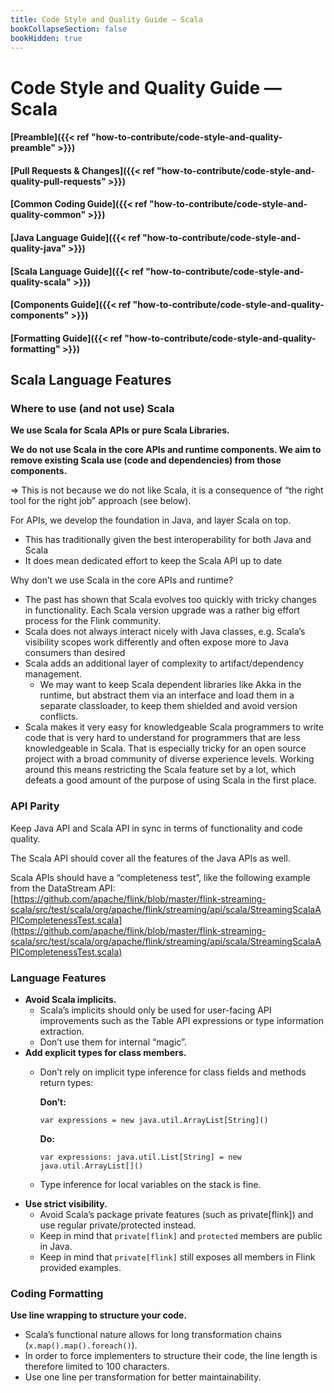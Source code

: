 ```yaml
---
title: Code Style and Quality Guide — Scala
bookCollapseSection: false
bookHidden: true
---
```


# Code Style and Quality Guide — Scala

#### [Preamble]({{< ref "how-to-contribute/code-style-and-quality-preamble" >}})
#### [Pull Requests & Changes]({{< ref "how-to-contribute/code-style-and-quality-pull-requests" >}})
#### [Common Coding Guide]({{< ref "how-to-contribute/code-style-and-quality-common" >}})
#### [Java Language Guide]({{< ref "how-to-contribute/code-style-and-quality-java" >}})
#### [Scala Language Guide]({{< ref "how-to-contribute/code-style-and-quality-scala" >}})
#### [Components Guide]({{< ref "how-to-contribute/code-style-and-quality-components" >}})
#### [Formatting Guide]({{< ref "how-to-contribute/code-style-and-quality-formatting" >}})

## Scala Language Features

### Where to use (and not use) Scala

**We use Scala for Scala APIs or pure Scala Libraries.**

**We do not use Scala in the core APIs and runtime components. We aim to remove existing Scala use (code and dependencies) from those components.**

⇒ This is not because we do not like Scala, it is a consequence of “the right tool for the right job” approach (see below).

For APIs, we develop the foundation in Java, and layer Scala on top.

* This has traditionally given the best interoperability for both Java and Scala
* It does mean dedicated effort to keep the Scala API up to date

Why don’t we use Scala in the core APIs and runtime?

* The past has shown that Scala evolves too quickly with tricky changes in functionality. Each Scala version upgrade was a rather big effort process for the Flink community.
* Scala does not always interact nicely with Java classes, e.g. Scala’s visibility scopes work differently and often expose more to Java consumers than desired
* Scala adds an additional layer of complexity to artifact/dependency management.
    * We may want to keep Scala dependent libraries like Akka in the runtime, but abstract them via an interface and load them in a separate classloader, to keep them shielded and avoid version conflicts.
* Scala makes it very easy for knowledgeable Scala programmers to write code that is very hard to understand for programmers that are less knowledgeable in Scala. That is especially tricky for an open source project with a broad community of diverse experience levels. Working around this means restricting the Scala feature set by a lot, which defeats a good amount of the purpose of using Scala in the first place.


### API Parity

Keep Java API and Scala API in sync in terms of functionality and code quality.

The Scala API should cover all the features of the Java APIs as well.

Scala APIs should have a “completeness test”, like the following example from the DataStream API: [https://github.com/apache/flink/blob/master/flink-streaming-scala/src/test/scala/org/apache/flink/streaming/api/scala/StreamingScalaAPICompletenessTest.scala](https://github.com/apache/flink/blob/master/flink-streaming-scala/src/test/scala/org/apache/flink/streaming/api/scala/StreamingScalaAPICompletenessTest.scala)


### Language Features

* **Avoid Scala implicits.**
    * Scala’s implicits should only be used for user-facing API improvements such as the Table API expressions or type information extraction.
    * Don’t use them for internal “magic”.
* **Add explicit types for class members.**
    * Don’t rely on implicit type inference for class fields and methods return types:

      **Don’t:**
        ```
        var expressions = new java.util.ArrayList[String]()
        ```

      **Do:**
        ```
        var expressions: java.util.List[String] = new java.util.ArrayList[]()
        ```

    * Type inference for local variables on the stack is fine.
* **Use strict visibility.**
    * Avoid Scala’s package private features (such as private[flink]) and use regular private/protected instead.
    * Keep in mind that `private[flink]` and `protected` members are public in Java.
    * Keep in mind that `private[flink]` still exposes all members in Flink provided examples.


### Coding Formatting

**Use line wrapping to structure your code.**

* Scala’s functional nature allows for long transformation chains (`x.map().map().foreach()`).
* In order to force implementers to structure their code, the line length is therefore limited to 100 characters.
* Use one line per transformation for better maintainability.

